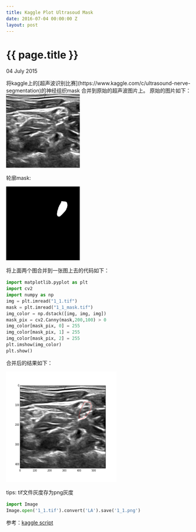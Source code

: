 ```yaml
---
title: Kaggle Plot Ultrasoud Mask
date: 2016-07-04 00:00:00 Z
layout: post
---
```


{{ page.title }}
================
<p class="meta">04 July 2015 </p>
将kaggle上的[超声波识别比赛](https://www.kaggle.com/c/ultrasound-nerve-segmentation)的神经组织mask
合并到原始的超声波图片上。
原始的图片如下：

<img src="images/1_1.png"  height="200px" width="200px">

轮廓mask:

<img src="images/1_1_mask.png"  height="200px" width="200px">



将上面两个图合并到一张图上去的代码如下：

```python
import matplotlib.pyplot as plt
import cv2
import numpy as np  
img = plt.imread("1_1.tif")
mask = plt.imread("1_1_mask.tif")
img_color = np.dstack([img, img, img])
mask_pix = cv2.Canny(mask,200,100) > 0
img_color[mask_pix, 0] = 255
img_color[mask_pix, 1] = 255
img_color[mask_pix, 2] = 255
plt.imshow(img_color)
plt.show()
```
合并后的结果如下：

<img src="images/1_1_mask_combined.png"  height="300px" width="300px">


tips: tif文件灰度存为png灰度 

```python
import Image
Image.open('1_1.tif').convert('LA').save('1_1.png')
```

参考：[kaggle script](https://www.kaggle.com/chefele/ultrasound-nerve-segmentation/plot-images-overlaid-with-mask/comments)




